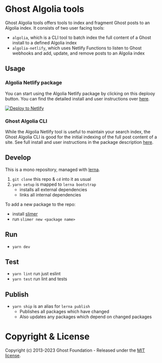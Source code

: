 # Ghost Algolia tools

Ghost Algolia tools offers tools to index and fragment Ghost posts to an Algolia index. It consists of two user facing tools:

- `algolia`, which is a CLI tool to batch index the full content of a Ghost install to a defined Algolia index
- `algolia-netlify`, which uses Netlify Functions to listen to Ghost webhooks and add, update, and remove posts to an Algolia index


## Usage

### Algolia Netlify package

You can start using the Algolia Netlify package by clicking on this deplooy button. You can find the detailed install and user instructions over [here](https://github.com/TryGhost/algolia/tree/master/packages/algolia-netlify).

[![Deploy to Netlify](https://www.netlify.com/img/deploy/button.svg)](https://app.netlify.com/start/deploy?repository=https://github.com/TryGhost/algolia)

### Ghost Algolia CLI

While the Algolia Netlify tool is useful to maintain your search index, the Ghost Algolia CLI is good for the initial indexing of the full post content of a site. See full install and user instructions in the package description [here](https://github.com/TryGhost/algolia/tree/master/packages/algolia).

## Develop

This is a mono repository, managed with [lerna](https://lernajs.io/).

1. `git clone` this repo & `cd` into it as usual
2. `yarn setup` is mapped to `lerna bootstrap`
   - installs all external dependencies
   - links all internal dependencies

To add a new package to the repo:
   - install [slimer](https://github.com/TryGhost/slimer)
   - run `slimer new <package name>`


## Run

- `yarn dev`


## Test

- `yarn lint` run just eslint
- `yarn test` run lint and tests


## Publish

- `yarn ship` is an alias for `lerna publish`
    - Publishes all packages which have changed
    - Also updates any packages which depend on changed packages


# Copyright & License

Copyright (c) 2013-2023 Ghost Foundation - Released under the [MIT license](LICENSE).

